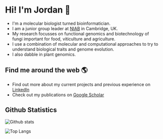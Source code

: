 # Hi! I'm Jordan 👋

- I'm a molecular biologist turned bioinformatician.
- I am a junior group leader at [NIAB](niab.com) in Cambridge, UK.
- My research focusses on functional genomics and biotechnology of fungi important for food, viticulture and agriculture.
- I use a combination of molecular and computational approaches to try to understand biological traits and genome evolution.
- I also dabble in plant genomics.

## Find me around the web 🌎
- Find out more about my current projects and previous experience on [LinkedIn](https://www.linkedin.com/in/jordan-price-95429784/)
- Check out my publications on [Google Scholar](https://scholar.google.com/citations?user=Jc2K0ZQAAAAJ&hl=en)

## Github Statistics

![Github stats](https://github-readme-stats.vercel.app/api?username=rj-price&show_icons=true\&rank_icon=github)

![Top Langs](https://github-readme-stats.vercel.app/api/top-langs/?username=rj-price&exclude_repo=archived_github_site,rj-price.github.io,my_website,Maei,landing_page,html_cv,web_dev,metagenomics&hide_progress=true)
